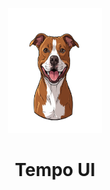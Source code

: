 <p align="center">
  <a href="https://github.com/TempoJC/tempo-ui" rel="noopener" target="_blank"><img width="150" height="200" src="./src/assets/kawhi/kawhi_logo.svg" alt="Material UI logo"></a>
</p>

<h1 align="center">Tempo UI</h1>
